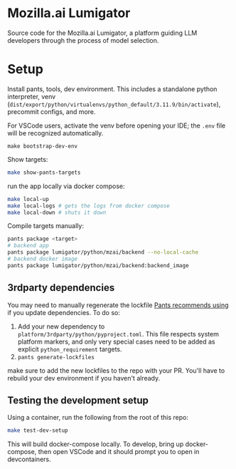 # Mozilla.ai Lumigator

Source code for the Mozilla.ai Lumigator, a platform guiding LLM developers through the process of model selection.


# Setup

Install pants, tools, dev environment.
This includes a standalone python interpreter, venv (`dist/export/python/virtualenvs/python_default/3.11.9/bin/activate`), precommit configs, and more.

For VSCode users, activate the venv before opening your IDE; the `.env` file will be recognized automatically.


```shell
make bootstrap-dev-env
```

Show targets:

```bash
make show-pants-targets
```

run the app locally via docker compose:

```bash
make local-up
make local-logs # gets the logs from docker compose
make local-down # shuts it down
```

Compile targets manually:

```bash
pants package <target>
# backend app
pants package lumigator/python/mzai/backend --no-local-cache
# backend docker image
pants package lumigator/python/mzai/backend:backend_image
```


## 3rdparty dependencies

You may need to manually regenerate the lockfile [Pants recommends using](https://www.pantsbuild.org/2.21/docs/python/overview/lockfiles) if you update dependencies.
To do so:

1. Add your new dependency to `platform/3rdparty/python/pyproject.toml`. This file respects system platform markers, and only very special cases need to be added as explicit `python_requirement` targets.
2. `pants generate-lockfiles`

make sure to add the new lockfiles to the repo with your PR. You'll have to rebuild your dev environment if you haven't already.


## Testing the development setup

Using a container, run the following from the root of this repo:


```bash
make test-dev-setup

```

This will build docker-compose locally. To develop, bring up docker-compose, then open VSCode and it should prompt you to open in devcontainers.
